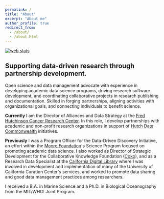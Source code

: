 ```yaml
---
permalink: /
title: "About"
excerpt: "About me"
author_profile: true
redirect_from: 
  - /about/
  - /about.html
---
```

<!-- Start of StatCounter Code for Default Guide -->
<script type="text/javascript">
var sc_project=11294611; 
var sc_invisible=1; 
var sc_security="a8d240cd"; 
var scJsHost = (("https:" == document.location.protocol) ?
"https://secure." : "http://www.");
document.write("<sc"+"ript type='text/javascript' src='" +
scJsHost+
"statcounter.com/counter/counter.js'></"+"script>");
</script>
<noscript><div class="statcounter"><a title="web stats"
href="http://statcounter.com/" target="_blank"><img
class="statcounter"
src="//c.statcounter.com/11294611/0/a8d240cd/1/" alt="web
stats"></a></div></noscript>
<!-- End of StatCounter Code for Default Guide -->

## Supporting data-driven research through partnership development.

Open science and data management advocate with experience in developing academic data science programs, driving research software development, and coordinating collaborative projects in research publishing and documentation. Skilled in forging partnerships, aligning activities with organizational goals, and connecting individuals to benefit science. 

**Currently** I am the Director of Alliances and Data Strategy at the [Fred Hutchinson Cancer Research Center](http://www.fredhutch.org/en.html). In this role, I develop partnerships with academic and non-profit research organizations in support of [Hutch Data Commonwealth](https://research.fhcrc.org/hdc/en.html) initiatives.

**Previously** I was a Program Officer for the Data-Driven Discovery Initiative, an effort within the [Moore Foundation](http://www.moore.org)'s Science Program focused on promoting academic data science. I also worked as Director of Strategic Development for the Collaborative Knowledge Foundation ([Coko](http://coko.foundation)), and as a Research Data Specialist at the [California Digital Library](http://cdlib.org) where I was involved in development and implementation of many of the University of California Curation Center's services, and worked to promote data sharing and good data management practices among researchers.

I received a B.A. in Marine Science and a Ph.D. in Biological Oceanography from the MIT/WHOI Joint Program.

<!-- 
Work
======
- Current: Program Officer, [Data-Driven Discovery Initiative](http://www.moore.org/programs/science/data-driven-discovery). [Gordon & Betty Moore Foundation](http://www.moore.org).
- Previous: Manager of Strategic Partnerships at [DataCite](http://datacite.org); Research Data Specialist at the University of California's [California Digital Library](http://cdlib.org).
- 

Education
======

- **PhD in Biological Oceanography**

  - [Massachusetts Institute of Technology](http://www.mit.edu/)/[Woods Hole Oceanographic Institution](http://www.whoi.edu) Joint Program in Biological Oceanography
  - Dissertation: Metapopulation dynamics of the softshell clam, _Mya arenaria_ ([pdf](/files/Strasser_thesis.pdf))
  - Primary Advisor: [Lauren Mullineaux](http://www.whoi.edu/profile.do?id=lmullineaux)

- **BA in Marine Science with Biology Emphasis**

  - [University of San Diego](http://www.sandiego.edu/)
  - Thesis: Population Structure of the Antarctic Krill, _Euphausia superba_
  - Advisor: [Ron Kaufmann](http://home.sandiego.edu/~kaufmann/)

-->
